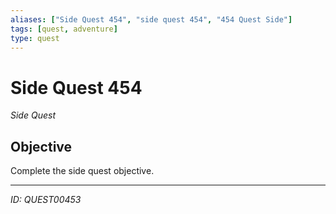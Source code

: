 ```yaml
---
aliases: ["Side Quest 454", "side quest 454", "454 Quest Side"]
tags: [quest, adventure]
type: quest
---
```


# Side Quest 454

*Side Quest*

## Objective
Complete the side quest objective.

---
*ID: QUEST00453*